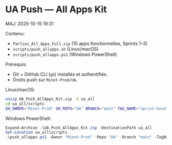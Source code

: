 # UA Push — All Apps Kit
_MAJ_: 2025-10-15 19:31

Contenu:
- `Parlios_All_Apps_Full.zip` (15 apps fonctionnelles, Sprints 1–3)
- `scripts/push_allapps.sh` (Linux/macOS)
- `scripts/push_allapps.ps1` (Windows PowerShell)

Prérequis:
- Git + GitHub CLI (`gh`) installés et authentifiés.
- Droits push sur `Minot-Prod/UA`.

Linux/macOS:
```bash
unzip UA_Push_AllApps_Kit.zip -d ua_all
cd ua_all/scripts
GH_OWNER="Minot-Prod" GH_REPO="UA" BRANCH="main" TAG_NAME="sprint-bundle-1-3" bash push_allapps.sh
```

Windows PowerShell:
```powershell
Expand-Archive .\UA_Push_AllApps_Kit.zip -DestinationPath ua_all
Set-Location ua_all\scripts
.\push_allapps.ps1 -Owner "Minot-Prod" -Repo "UA" -Branch "main" -TagName "sprint-bundle-1-3"
```
